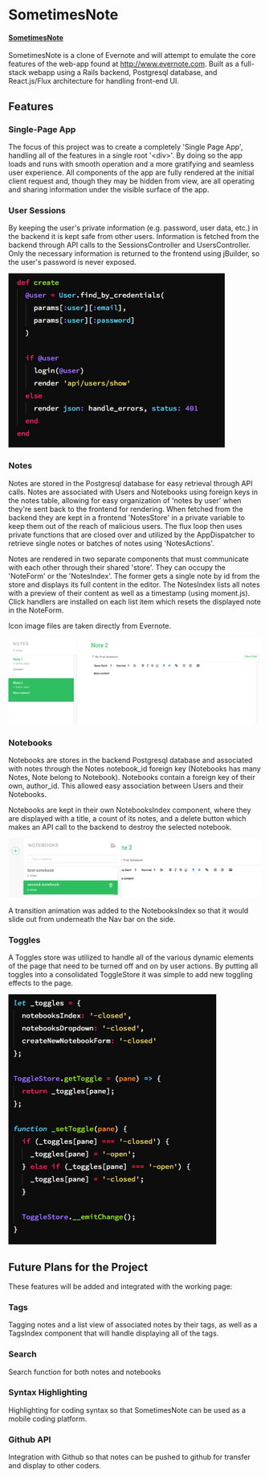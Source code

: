 # SometimesNote

#### [SometimesNote](http://sometimes-note.herokuapp.com)

SometimesNote is a clone of Evernote and will attempt to emulate the core features of the web-app found at http://www.evernote.com. Built as a full-stack webapp using a Rails backend, Postgresql database, and React.js/Flux architecture for handling front-end UI.

## Features

### Single-Page App
The focus of this project was to create a completely 'Single Page App', handling all of the features in a single root '\<div>'. By doing so the app loads and runs with smooth operation and a more gratifying and seamless user experience. All components of the app are fully rendered at the initial client request and, though they may be hidden from view, are all operating and sharing information under the visible surface of the app.

### User Sessions
By keeping the user's private information (e.g. password, user data, etc.) in the backend it is kept safe from other users. Information is fetched from the backend through API calls to the SessionsController and UsersController. Only the necessary information is returned to the frontend using jBuilder, so the user's password is never exposed.

![create session](./docs/README_images/create_session.png)

### Notes
  Notes are stored in the Postgresql database for easy retrieval through API calls. Notes are associated with Users and Notebooks using foreign keys in the notes table, allowing for easy organization of 'notes by user' when they're sent back to the frontend for rendering. When fetched from the backend they are kept in a frontend 'NotesStore' in a private variable to keep them out of the reach of malicious users. The flux loop then uses private functions that are closed over and utilized by the AppDispatcher to retrieve single notes or batches of notes using 'NotesActions'.


  Notes are rendered in two separate components that must communicate with each other through their shared 'store'. They can occupy the 'NoteForm' or the 'NotesIndex'. The former gets a single note by id from the store and displays its full content in the editor. The NotesIndex lists all notes with a preview of their content as well as a timestamp (using moment.js). Click handlers are installed on each list item which resets the displayed note in the NoteForm.

  Icon image files are taken directly from Evernote.

![notes](./docs/README_images/notes.png)

### Notebooks

  Notebooks are stores in the backend Postgresql database and associated with notes through the Notes notebook_id foreign key (Notebooks has many Notes, Note belong to Notebook). Notebooks contain a foreign key of their own, author_id. This allowed easy association between Users and their Notebooks.

  Notebooks are kept in their own NotebooksIndex component, where they are displayed with a title, a count of its notes, and a delete button which makes an API call to the backend to destroy the selected notebook.

![notebooks](./docs/README_images/notebooks_drawer.png)

A transition animation was added to the NotebooksIndex so that it would slide out from underneath the Nav bar on the side.


### Toggles

A Toggles store was utilized to handle all of the various dynamic elements of the page that need to be turned off and on by user actions. By putting all toggles into a consolidated ToggleStore it was simple to add new toggling effects to the page.

![toggles](./docs/README_images/toggles.png)

## Future Plans for the Project

These features will be added and integrated with the working page:

### Tags
  Tagging notes and a list view of associated notes by their tags, as well as a TagsIndex component that will handle displaying all of the tags.

### Search
  Search function for both notes and notebooks

### Syntax Highlighting
  Highlighting for coding syntax so that SometimesNote can be used as a mobile coding platform.

### Github API
  Integration with Github so that notes can be pushed to github for transfer and display to other coders.
